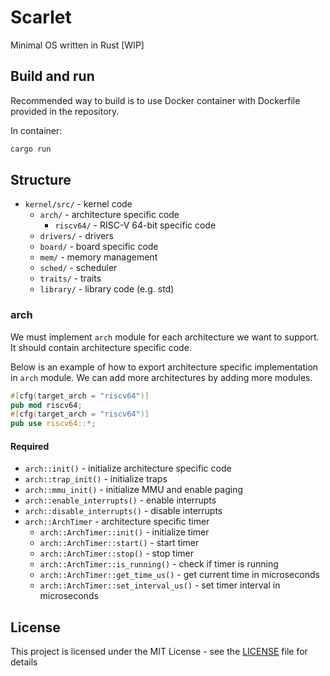 # Scarlet
Minimal OS written in Rust [WIP]

## Build and run

Recommended way to build is to use Docker container with Dockerfile provided in the repository.

In container:

```bash
cargo run
```

## Structure

- `kernel/src/` - kernel code
    - `arch/` - architecture specific code
        - `riscv64/` - RISC-V 64-bit specific code
    - `drivers/` - drivers
    - `board/` - board specific code
    - `mem/` - memory management
    - `sched/` - scheduler
    - `traits/` - traits
    - `library/` - library code (e.g. std)

### arch

We must implement `arch` module for each architecture we want to support. It should contain architecture specific code.

Below is an example of how to export architecture specific implementation in `arch` module.
We can add more architectures by adding more modules.

```rust
#[cfg(target_arch = "riscv64")]
pub mod riscv64;
#[cfg(target_arch = "riscv64")]
pub use riscv64::*;
```

#### Required

- `arch::init()` - initialize architecture specific code
- `arch::trap_init()` - initialize traps
- `arch::mmu_init()` - initialize MMU and enable paging
- `arch::enable_interrupts()` - enable interrupts
- `arch::disable_interrupts()` - disable interrupts
- `arch::ArchTimer` - architecture specific timer
    - `arch::ArchTimer::init()` - initialize timer
    - `arch::ArchTimer::start()` - start timer
    - `arch::ArchTimer::stop()` - stop timer
    - `arch::ArchTimer::is_running()` - check if timer is running
    - `arch::ArchTimer::get_time_us()` - get current time in microseconds
    - `arch::ArchTimer::set_interval_us()` - set timer interval in microseconds

## License

This project is licensed under the MIT License - see the [LICENSE](LICENSE) file for details
